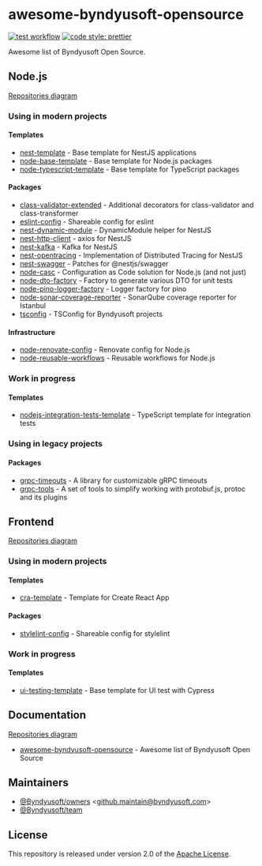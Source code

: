 # awesome-byndyusoft-opensource

[![test workflow](https://github.com/Byndyusoft/awesome-byndyusoft-opensource/actions/workflows/test.yaml/badge.svg?branch=master)](https://github.com/Byndyusoft/awesome-byndyusoft-opensource/actions/workflows/test.yaml)
[![code style: prettier](https://img.shields.io/badge/code_style-prettier-ff69b4.svg)](https://github.com/prettier/prettier)

Awesome list of Byndyusoft Open Source.

## Node.js

[Repositories diagram](https://github.com/Byndyusoft/awesome-byndyusoft-opensource/wiki/Node.js)

### Using in modern projects

#### Templates

- [nest-template](https://github.com/Byndyusoft/nest-template) - Base template for NestJS applications
- [node-base-template](https://github.com/Byndyusoft/node-base-template) - Base template for Node.js packages
- [node-typescript-template](https://github.com/Byndyusoft/node-typescript-template) - Base template for TypeScript packages

#### Packages

- [class-validator-extended](https://github.com/Byndyusoft/class-validator-extended) - Additional decorators for class-validator and class-transformer
- [eslint-config](https://github.com/Byndyusoft/eslint-config) - Shareable config for eslint
- [nest-dynamic-module](https://github.com/Byndyusoft/nest-dynamic-module) - DynamicModule helper for NestJS
- [nest-http-client](https://github.com/Byndyusoft/nest-http-client) - axios for NestJS
- [nest-kafka](https://github.com/Byndyusoft/nest-kafka) - Kafka for NestJS
- [nest-opentracing](https://github.com/Byndyusoft/nest-opentracing) - Implementation of Distributed Tracing for NestJS
- [nest-swagger](https://github.com/Byndyusoft/nest-swagger) - Patches for @nestjs/swagger
- [node-casc](https://github.com/Byndyusoft/node-casc) - Configuration as Code solution for Node.js (and not just)
- [node-dto-factory](https://github.com/Byndyusoft/node-dto-factory) - Factory to generate various DTO for unit tests
- [node-pino-logger-factory](https://github.com/Byndyusoft/node-pino-logger-factory) - Logger factory for pino
- [node-sonar-coverage-reporter](https://github.com/Byndyusoft/node-sonar-coverage-reporter) - SonarQube coverage reporter for Istanbul
- [tsconfig](https://github.com/Byndyusoft/tsconfig) - TSConfig for Byndyusoft projects

#### Infrastructure

- [node-renovate-config](https://github.com/Byndyusoft/node-renovate-config) - Renovate config for Node.js
- [node-reusable-workflows](https://github.com/Byndyusoft/node-reusable-workflows) - Reusable workflows for Node.js

### Work in progress

#### Templates

- [nodejs-integration-tests-template](https://github.com/Byndyusoft/nodejs-integration-tests-template) - TypeScript template for integration tests

### Using in legacy projects

#### Packages

- [grpc-timeouts](https://github.com/Byndyusoft/grpc-timeouts) - A library for customizable gRPC timeouts
- [grpc-tools](https://github.com/Byndyusoft/grpc-tools) - A set of tools to simplify working with protobuf.js, protoc and its plugins

## Frontend

[Repositories diagram](https://github.com/Byndyusoft/awesome-byndyusoft-opensource/wiki/Frontend)

### Using in modern projects

#### Templates

- [cra-template](https://github.com/Byndyusoft/cra-template) - Template for Create React App

#### Packages

- [stylelint-config](https://github.com/Byndyusoft/stylelint-config) - Shareable config for stylelint

### Work in progress

#### Templates

- [ui-testing-template](https://github.com/Byndyusoft/ui-testing-template) - Base template for UI test with Cypress

## Documentation

[Repositories diagram](https://github.com/Byndyusoft/awesome-byndyusoft-opensource/wiki/Documentation)

- [awesome-byndyusoft-opensource](https://github.com/Byndyusoft/awesome-byndyusoft-opensource) - Awesome list of Byndyusoft Open Source

## Maintainers

- [@Byndyusoft/owners](https://github.com/orgs/Byndyusoft/teams/owners) <<github.maintain@byndyusoft.com>>
- [@Byndyusoft/team](https://github.com/orgs/Byndyusoft/teams/team)

## License

This repository is released under version 2.0 of the
[Apache License](https://www.apache.org/licenses/LICENSE-2.0).
